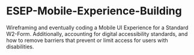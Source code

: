 # ESEP-Mobile-Experience-Building
Wireframing and eventually coding a Mobile UI Experience for a Standard W2-Form. Additionally, accounting for digital accessibility standards, and how to remove barriers that prevent or limit access for users with disabilities.
